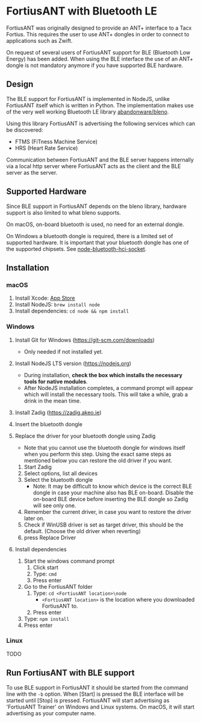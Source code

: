 # FortiusANT with Bluetooth LE

FortiusANT was originally designed to provide an ANT+ interface to a Tacx Fortius. This requires the user to use ANT+ dongles in order to connect to applications such as Zwift.

On request of several users of FortiusANT support for BLE (Bluetooth Low Energy) has been added. When using the BLE interface the use of an ANT+ dongle is not mandatory anymore if you have supported BLE hardware.

## Design

The BLE support for FortiusANT is implemented in NodeJS, unlike FortiusANT itself which is written in Python. The implementation makes use of the very well working Bluetooth LE library [abandonware/bleno](https://github.com/abandonware/bleno).

Using this library FortiusANT is advertising the following services which can be discovered:
* FTMS (FiTness Machine Service)
* HRS (Heart Rate Service)

Communication between FortiusANT and the BLE server happens internally via a local http server where FortiusANT acts as the client and the BLE server as the server.

## Supported Hardware

Since BLE support in FortiusANT depends on the bleno library, hardware support is also limited to what bleno supports.

On macOS, on-board bluetooth is used, no need for an external dongle.

On Windows a bluetooth dongle is required, there is a limited set of supported hardware. It is important that your bluetooth dongle has one of the supported chipsets. See [node-bluetooth-hci-socket](https://github.com/noble/node-bluetooth-hci-socket#windows).

## Installation

### macOS

1. Install Xcode: [App Store](https://apps.apple.com/nl/app/xcode/id497799835?l=en&mt=12)
1. Install NodeJS: `brew install node`
1. Install dependencies: `cd node && npm install`

### Windows
1. Install Git for Windows (https://git-scm.com/downloads)
    * Only needed if not installed yet.
1. Install NodeJS LTS version (https://nodejs.org)
    * During installation, **check the box which installs the necessary tools for native modules**.
    * After NodeJS installation completes, a command prompt will appear which will install the necessary tools. This will take a while, grab a drink in the mean time.
1. Install Zadig (https://zadig.akeo.ie)
1. Insert the bluetooth dongle
1. Replace the driver for your bluetooth dongle using Zadig
    * Note that you cannot use the bluetooth dongle for windows itself when you perform this step. Using the exact same steps as mentioned below you can restore the old driver if you want.
    1. Start Zadig
    1. Select options, list all devices
    1. Select the bluetooth dongle
        * Note: It may be difficult to know which device is the correct BLE dongle in case your machine also has BLE on-board. Disable the on-board BLE device before inserting the BLE dongle so Zadig will see only one.
    1. Remember the current driver, in case you want to restore the driver later on.
    1. Check if WinUSB driver is set as target driver, this should be the default. (Choose the old driver when reverting)
    1. press Replace Driver

1. Install dependencies
    1. Start the windows command prompt
        1. Click start
        1. Type: `cmd`
        1. Press enter
    1. Go to the FortiusANT folder
        1. Type: `cd <FortiusANT location>\node`
            * `<FortiusANT location>` is the location where you downloaded FortiusANT to.
        1. Press enter
    1. Type: `npm install`
    1. Press enter

### Linux
TODO

## Run FortiusANT with BLE support

To use BLE support in FortiusANT it should be started from the command line with the `-b` option. When [Start] is pressed the BLE interface will be started until [Stop] is pressed. FortiusANT will start advertising as 'FortiusANT Trainer' on Windows and Linux systems. On macOS, it will start advertising as your computer name.
